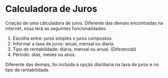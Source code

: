 # Calculadora de Juros
 Criação de uma cálculadora de juros.
Diferente das demais encontradas na internet, essa terá as seguintes funcionalidades:
1) Escolha entre: juros simples x juros compostos.
2) Informar a taxa de juros: anual, mensal ou diaria.
3) Tipo de rentabilidade: diária, mensal ou anual. (Diferencial)
4) Período: dias, meses ou anos.

Diferente das demais, foi incluida a opção dia/diaria na taxa de juros e no tipo de rentabilidade. 
